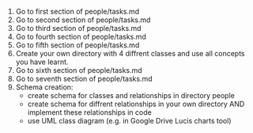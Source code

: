 1. Go to first section of people/tasks.md
2. Go to second section of people/tasks.md
3. Go to third section of people/tasks.md
4. Go to fourth section of people/tasks.md
5. Go to fifth section of people/tasks.md
6. Create your own directory with 4 diffrent classes and use all concepts you have learnt.
7. Go to sixth section of people/tasks.md
8. Go to seventh section of people/tasks.md
9. Schema creation:
    - create schema for classes and relationships in directory people
    - create schema for diffrent relationships in your own directory AND implement these relationships in code
    - use UML class diagram (e.g. in Google Drive Lucis charts tool)
